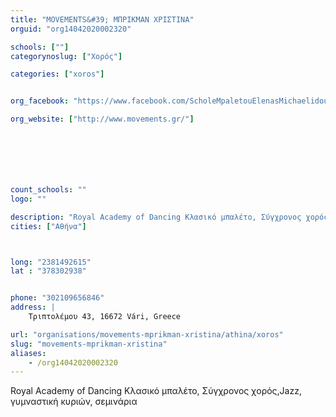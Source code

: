 ```yaml
---
title: "MOVEMENTS&#39; ΜΠΡΙΚΜΑΝ ΧΡΙΣΤΙΝΑ"
orguid: "org14042020002320"

schools: [""]
categorynoslug: ["Χορός"]

categories: ["xoros"]


org_facebook: "https://www.facebook.com/ScholeMpaletouElenasMichaelidou/"

org_website: ["http://www.movements.gr/"]







count_schools: ""
logo: ""

description: "Royal Academy of Dancing Κλασικό μπαλέτο, Σύγχρονος χορός,Jazz, γυμναστική κυριών, σεμινάρια"
cities: ["Αθήνα"]



long: "2381492615"
lat : "378302938"


phone: "302109656846"
address: |
    Τριπτολέμου 43, 16672 Vári, Greece

url: "organisations/movements-mprikman-xristina/athina/xoros"
slug: "movements-mprikman-xristina"
aliases:
    - /org14042020002320
---
```


Royal Academy of Dancing Κλασικό μπαλέτο, Σύγχρονος χορός,Jazz, γυμναστική κυριών, σεμινάρια
